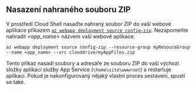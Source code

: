 ## <a name="deploy-uploaded-zip-file"></a>Nasazení nahraného souboru ZIP

V prostředí Cloud Shell nasaďte nahraný soubor ZIP do vaší webové aplikace příkazem [`az webapp deployment source config-zip`](/cli/azure/webapp/deployment/source?view=azure-cli-latest#az_webapp_deployment_source_config_zip). Nezapomeňte nahradit *\<app_name>* názvem vaší webové aplikace.

```azurecli-interactive
az webapp deployment source config-zip --resource-group myResouceGroup --name <app_name> --src clouddrive/myAppFiles.zip
```

Tento příkaz nasadí soubory a adresáře ze souboru ZIP do vaší výchozí složky aplikací služby App Service (`\home\site\wwwroot`) a restartuje aplikaci. Pokud je nakonfigurovaný nějaký vlastní proces sestavení, spustí se také.
